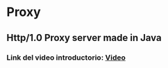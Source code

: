 # Proxy
## Http/1.0 Proxy server made in Java
### Link del video introductorio: [Video](https://www.youtube.com/watch?v=-aAB_4iSS3o)